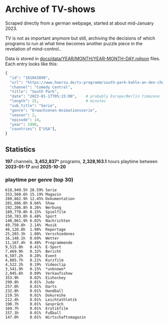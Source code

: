 # Archive of TV-shows

Scraped directly from a german webpage, started at about mid-January 2023.

TV is not as important anymore but still, archiving the decisions of which programs to run at what time
becomes another puzzle piece in the revelation of mind-control.. 

Data is stored in [docs/data/YEAR/MONTH/YEAR-MONTH-DAY.ndjson](docs/data/) files. 
Each entry looks like this:

```python
{
  "id": "181043890", 
  "url": "https://www.hoerzu.de/tv-programm/south-park-kohle-an-den-chefkoch/bid_181043890/", 
  "channel": "Comedy Central", 
  "title": "South Park", 
  "date": "2023-01-17T05:15:00",    # probably Europe/Berlin timezone 
  "length": 25,                     # minutes 
  "sub_title": "Serie", 
  "genre": "Erwachsenen-Animationsserie", 
  "season": 2, 
  "episode": 14, 
  "year": 1998, 
  "countries": ["USA"],
}
```

## Statistics

**197** channels, **3,452,837*** programs, **2,328,163.1** hours playtime between **2023-01-17** and **2025-10-20**


### playtime per genre (top 30)

    618,949.5h 26.59% Serie
    353,560.6h 15.19% Magazin
    289,882.9h 12.45% Dokumentation
    201,686.8h 8.66%  Show
    192,206.8h 8.26%  Werbung
    189,770.8h 8.15%  Spielfilm
    150,783.0h 6.48%  Sport
    140,061.9h 6.02%  Nachrichten
    49,750.8h  2.14%  Musik
    46,120.8h  1.98%  Reportage
    25,203.3h  1.08%  Verschiedenes
    16,148.1h  0.69%  Wetter
    11,167.4h  0.48%  Programmende
    9,515.0h   0.41%  E-Sport
    7,469.9h   0.32%  Bericht
    6,507.2h   0.28%  Event
    4,805.7h   0.21%  Kurzfilm
    4,522.2h   0.19%  Videoclip
    3,541.9h   0.15%  *unknown*
    2,045.6h   0.09%  Verkaufsshow
    353.9h     0.02%  Eishockey
    299.8h     0.01%  Judo
    257.0h     0.01%  Darts
    232.8h     0.01%  Handball
    219.5h     0.01%  Dokureihe
    212.4h     0.01%  Leichtathletik
    190.7h     0.01%  Gespräch
    169.7h     0.01%  Erotikfilm
    157.3h     0.01%  Fußball
    147.0h     0.01%  Wirtschaftsmagazin
